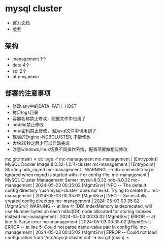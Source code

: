 # mysql cluster
- [官方文档](https://dev.mysql.com/doc/refman/8.0/en/mysql-cluster-installation.html)
- [参考](https://blog.csdn.net/killerover84/article/details/79484064)

## 架构
- management 1个
- data 4个
- sql 2个
- phpmyadmin


## 部署的注意事项
- 修改.env中的DATA_PATH_HOST
- 拷贝logs目录
- 容器名称禁止修改，配置文件中也用了
- nodeid禁止修改
- pma密码禁止修改，因为sql文件中也用到了
- 建表的Engine=NDBCLUSTER, 不能修改
- 大约20秒之后才可以启动完成
- 注意windows,linux切换不同操作系统，配置项要做相应修改



mc git:(main) ✗ dc logs -f mc-management
mc-management  | [Entrypoint] MySQL Docker Image 8.0.32-1.2.11-cluster
mc-management  | [Entrypoint] Starting ndb_mgmd
mc-management  | WARNING: --ndb-connectstring is ignored when mgmd is started with -f or config-file.
mc-management  | MySQL Cluster Management Server mysql-8.0.32 ndb-8.0.32
mc-management  | 2024-05-03 00:35:02 [MgmtSrvr] INFO     -- The default config directory '/usr/mysql-cluster' does not exist. Trying to create it...
mc-management  | 2024-05-03 00:35:02 [MgmtSrvr] INFO     -- Sucessfully created config directory
mc-management  | 2024-05-03 00:35:02 [MgmtSrvr] WARNING  -- at line 4: [DB] IndexMemory is deprecated, will use Number bytes on each ndbd(DB) node allocated for storing indexes instead
mc-management  | 2024-05-03 00:35:02 [MgmtSrvr] ERROR    -- at line 5: Parse error
mc-management  | 2024-05-03 00:35:02 [MgmtSrvr] ERROR    -- at line 5: Could not parse name-value pair in config file.
mc-management  | 2024-05-03 00:35:02 [MgmtSrvr] ERROR    -- Could not load configuration from '/etc/mysql-cluster.cnf'
➜  mc git:(main) ✗ 
